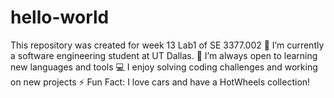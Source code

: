 # hello-world
This repository was created for week 13 Lab1 of SE 3377.002
🔭 I’m currently a software engineering student at UT Dallas.
🌱 I’m always open to learning new languages and tools
💻 I enjoy solving coding challenges and working on new projects
⚡ Fun Fact: I love cars and have a HotWheels collection!
